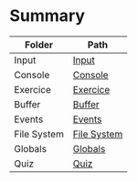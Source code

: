 # Summary

| Folder      | Path                                              |
|--------------|---------------------------------------------------|
| Input | [Input](./2.1-Input) |
| Console | [Console](./2.2-Console) |
| Exercice | [Exercice](./2.3-Exercice) |
| Buffer | [Buffer](./2.4-Buffer) |
| Events | [Events](./2.5-Events) |
| File System | [File System](./2.6-File-System) |
| Globals | [Globals](./2.7-Globals) |
| Quiz | [Quiz](./2.8-Quiz) |
